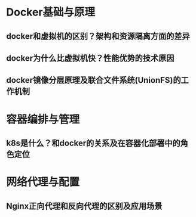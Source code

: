 # Docker基础与原理

## docker和虚拟机的区别？架构和资源隔离方面的差异
## docker为什么比虚拟机快？性能优势的技术原因
## docker镜像分层原理及联合文件系统(UnionFS)的工作机制

# 容器编排与管理

## k8s是什么？和docker的关系及在容器化部署中的角色定位

# 网络代理与配置

## Nginx正向代理和反向代理的区别及应用场景